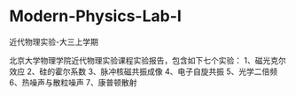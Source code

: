 # Modern-Physics-Lab-I
近代物理实验-大三上学期


北京大学物理学院近代物理实验课程实验报告，包含如下七个实验：
1、磁光克尔效应
2、硅的霍尔系数
3、脉冲核磁共振成像
4、电子自旋共振
5、光学二倍频
6、热噪声与散粒噪声
7、康普顿散射
